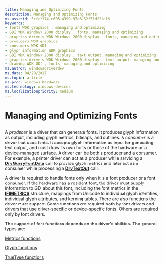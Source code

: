 ```yaml
---
title: Managing and Optimizing Fonts
description: Managing and Optimizing Fonts
ms.assetid: 5cfc2174-c605-4399-97a6-62f51df21c16
keywords:
- fonts WDK graphics , managing and optimizing
- GDI WDK Windows 2000 display , fonts, managing and optimizing
- graphics drivers WDK Windows 2000 display , fonts, managing and optimizing
- producers WDK graphics
- consumers WDK GDI
- glyph information WDK graphics
- GDI WDK Windows 2000 display , text output, managing and optimizing
- graphics drivers WDK Windows 2000 display , text output, managing and optimizing fonts
- drawing WDK GDI , fonts, managing and optimizing
ms.author: windowsdriverdev
ms.date: 04/20/2017
ms.topic: article
ms.prod: windows-hardware
ms.technology: windows-devices
ms.localizationpriority: medium
---
```


# Managing and Optimizing Fonts


## <span id="ddk_managing_and_optimizing_fonts_gg"></span><span id="DDK_MANAGING_AND_OPTIMIZING_FONTS_GG"></span>


A *producer* is a driver that can generate fonts. It produces glyph information as output, including glyph metrics, bitmaps, and outlines. A *consumer* is a driver that uses fonts. It accepts glyph information as input for generating text output, and must draw its own fonts or those of the hardware on a device-managed surface. A driver can be both a producer and a consumer. For example, a printer driver can act as a producer while servicing a [**DrvQueryFontData**](https://msdn.microsoft.com/library/windows/hardware/ff556264) call to provide glyph metrics and later act as a consumer while processing a [**DrvTextOut**](https://msdn.microsoft.com/library/windows/hardware/ff557277) call.

A driver is required to handle fonts only when it is a font producer or a font consumer. If the hardware has a resident font, the driver must supply information to GDI about this font, including the font metrics in the [**IFIMETRICS**](https://msdn.microsoft.com/library/windows/hardware/ff567418) structure, mappings from Unicode to individual glyph identities, individual glyph attributes, and kerning tables. There are also functions the driver must support. Some functions are required both by font drivers and drivers that use driver-specific or device-specific fonts. Others are required only by font drivers.

The support of font functions depends on the driver's abilities. The general types are:

[Metrics functions](font-metric-functions.md)

[Glyph functions](font-driver-functions.md)

[TrueType functions](truetype-font-driver-functions.md)

 

 





